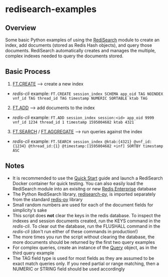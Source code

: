# redisearch-examples
## Overview
Some basic Python examples of using the [RediSearch](https://oss.redislabs.com/redisearch/) module to create an index, add documents (stored as Redis Hash objects), and query those documents.
RediSearch automatically creates and manages the multiple, complex indexes needed to query the documents stored. 

## Basic Process
1. [FT.CREATE](https://oss.redislabs.com/redisearch/Commands/#ftcreate) --> create a new index 
- *redis-cli* example: `FT.CREATE session_index SCHEMA app_oid TAG NOINDEX vnf_id TAG thread_id TAG timestamp NUMERIC SORTABLE ktab TAG`

2. [FT.ADD](https://oss.redislabs.com/redisearch/Commands/#ftadd) --> add documents to the index
- *redis-cli* example: `FT.ADD session_index session:<id> app_oid 9999 vnf_id 1234 thread_id 1 timestamp 1595004682 ktab 4321`

3. [FT.SEARCH](https://oss.redislabs.com/redisearch/Commands/#ftsearch) / [FT.AGGREGATE](https://oss.redislabs.com/redisearch/Commands/#ftsearch) --> run queries against the index
- *redis-cli* example: `FT.SEARCH session_index @ktab:{4321} @vnf_id:{1234} @thread_id:{1} @timestamp:[1595004682 +inf] SORTBY timestamp ASC`

## Notes
- It is recommended to use the [Quick Start](https://oss.redislabs.com/redisearch/Quick_Start/) guide and launch a RediSearch Docker container for quick testing. You can also easily load the RediSearch module into an exisitng or new [Redis Enterprise](https://redislabs.com/try-free/) database 
- The Python RediSearch library, [redisearch-py](http://github.com/RedisLabs/redisearch-py), is imported separately from the standard [redis-py](https://github.com/andymccurdy/redis-py) library
- Small random numbers are used for each of the document fields for simplicity's sake 
- This script does **not** clear the keys in the redis database. To inspect the indexes and session documents created, run the KEYS command in the *redis-cli*. To clear out the database, run the FLUSHALL command in the *redis-cli* (don't run either of these commands in production!)
- The more times you run the script without clearing the database, the more documents should be returned by the first two query examples
- For complex queries, create an instance of the [Query](https://oss.redislabs.com/redisearch/python_client/#class_query) object, as in the third query example 
- The TAG field type is used for most fields as they are assumed to be exact match queries only. If you need partial or range matching, then a NUMERIC or STRING field should be used accordingly
